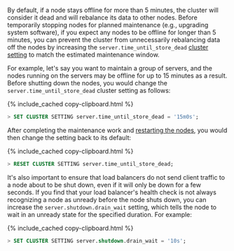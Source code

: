 By default, if a node stays offline for more than 5 minutes, the cluster will consider it dead and will rebalance its data to other nodes. Before temporarily stopping nodes for planned maintenance (e.g., upgrading system software), if you expect any nodes to be offline for longer than 5 minutes, you can prevent the cluster from unnecessarily rebalancing data off the nodes by increasing the `server.time_until_store_dead` [cluster setting](cluster-settings.html) to match the estimated maintenance window.

For example, let's say you want to maintain a group of servers, and the nodes running on the servers may be offline for up to 15 minutes as a result. Before shutting down the nodes, you would change the `server.time_until_store_dead` cluster setting as follows:

{% include_cached copy-clipboard.html %}
~~~ sql
> SET CLUSTER SETTING server.time_until_store_dead = '15m0s';
~~~

After completing the maintenance work and [restarting the nodes](cockroach-start.html), you would then change the setting back to its default:

{% include_cached copy-clipboard.html %}
~~~ sql
> RESET CLUSTER SETTING server.time_until_store_dead;
~~~

It's also important to ensure that load balancers do not send client traffic to a node about to be shut down, even if it will only be down for a few seconds. If you find that your load balancer's health check is not always recognizing a node as unready before the node shuts down, you can increase the `server.shutdown.drain_wait` setting, which tells the node to wait in an unready state for the specified duration. For example:

{% include_cached copy-clipboard.html %}
 ~~~ sql
 > SET CLUSTER SETTING server.shutdown.drain_wait = '10s';
 ~~~
